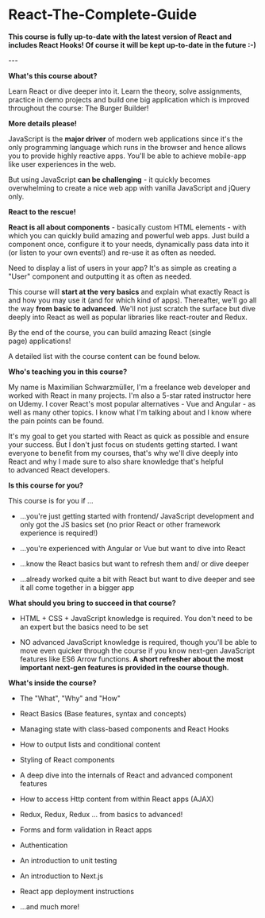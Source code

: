 # React-The-Complete-Guide
<div data-purpose="safely-set-inner-html:description:description"><p><strong>This course is fully up-to-date with the latest version of React and includes React Hooks! Of course it will be kept up-to-date in the future&nbsp;:-)</strong></p><p>---</p><p><strong>What's this course about?</strong></p><p>Learn React or dive deeper into it.&nbsp;Learn the theory, solve assignments, practice in demo projects and build one big application which is improved throughout the course:&nbsp;The Burger Builder!</p><p><strong>More details please!</strong></p><p>JavaScript is the <strong>major driver</strong> of modern web applications since it's the only programming language which runs in the browser and hence allows you to provide highly reactive apps. You'll be able to achieve mobile-app like user experiences in the web.</p><p>But using JavaScript <strong>can be challenging</strong> - it quickly becomes overwhelming to create a nice web app with vanilla JavaScript and jQuery only.</p><p><strong>React to the rescue!&nbsp;</strong></p><p><strong>React is all about components</strong> - basically custom HTML&nbsp;elements - with which you can quickly build amazing and powerful web apps. Just build a component once, configure it to your needs, dynamically pass data into it (or listen to your own events!) and re-use it as often as needed.</p><p>Need to display a list of users in your app?&nbsp;It's as simple as creating a "User"&nbsp;component and outputting it as often as needed.</p><p>This course will <strong>start at the very basics</strong> and explain what exactly React is and how you may use it (and for which kind of apps). Thereafter, we'll go all the way <strong>from basic to advanced</strong>. We'll not just scratch the surface but dive deeply into React as well as popular libraries like react-router and Redux.&nbsp;</p><p>By the end of the course, you can build amazing React (single page)&nbsp;applications!</p><p>A detailed list with the course content can be found below.</p><p><strong>Who's teaching you in this course?</strong></p><p>My name is Maximilian Schwarzmüller, I'm a freelance web developer and worked with React in many projects. I'm also a 5-star rated instructor here on Udemy. I&nbsp;cover React's most popular alternatives - Vue and Angular - as well as many other topics. I know what I'm talking about and I&nbsp;know where the pain points can be found.</p><p>It's my goal to get you started with React as quick as possible and ensure your success. But I don't just focus on students getting started. I want everyone to benefit from my courses, that's why we'll dive deeply into React and why I&nbsp;made sure to also share knowledge that's helpful to&nbsp;advanced React developers.&nbsp;</p><p><strong>Is this course for you?</strong></p><p>This course is for you if ...</p><ul><li><p>...you're just getting started with frontend/&nbsp;JavaScript development and only got the JS&nbsp;basics set (no prior React or other framework experience is required!)</p></li><li><p>...you're experienced with Angular or Vue but want to dive into React</p></li><li><p>...know the React basics but want to refresh them and/ or dive deeper</p></li><li><p>...already worked quite a bit with React but want to dive deeper and see it all come together in a bigger app</p></li></ul><p><strong>What should you bring to succeed in that course?</strong></p><ul><li><p>HTML + CSS&nbsp;+ JavaScript knowledge is required. You don't need to be an expert but the basics need to be set</p></li><li><p>NO&nbsp;advanced JavaScript knowledge is required, though you'll be able to move even quicker through the course if you know next-gen JavaScript features like ES6 Arrow functions.<strong> A short refresher about the most important next-gen features is provided in the course though.</strong></p></li></ul><p><strong>What's inside the course?</strong></p><ul><li><p>The "What", "Why"&nbsp;and "How"</p></li><li><p>React Basics (Base features, syntax and concepts)</p></li><li><p>Managing state with class-based components and React Hooks</p></li><li><p>How to output lists and conditional content</p></li><li><p>Styling of React components</p></li><li><p>A deep dive into the internals of React and advanced component features</p></li><li><p>How to access Http content from within React apps (AJAX)</p></li><li><p>Redux,&nbsp;Redux, Redux ... from basics to advanced!</p></li><li><p>Forms and form validation in React apps</p></li><li><p>Authentication</p></li><li><p>An introduction to unit testing</p></li><li><p>An introduction to Next.js</p></li><li><p>React app deployment instructions</p></li><li><p>...and much more!</p></li></ul></div>
